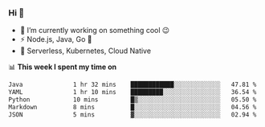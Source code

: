 ### Hi 👋

<!--
**nodejh/nodejh** is a ✨ _special_ ✨ repository because its `README.md` (this file) appears on your GitHub profile.

Here are some ideas to get you started:

- 🔭 I’m currently working on ...
- 🌱 I’m currently learning ...
- 👯 I’m looking to collaborate on ...
- 🤔 I’m looking for help with ...
- 💬 Ask me about ...
- 📫 How to reach me: ...
- 😄 Pronouns: ...
- ⚡ Fun fact: ...
-->

- 🔭 I’m currently working on something cool :wink:
- ⚡ Node.js, Java, Go :thought_balloon:
- 🤖 Serverless, Kubernetes, Cloud Native

📊 **This week I spent my time on**

<!--START_SECTION:waka-->

```txt
Java              1 hr 32 mins    ████████████░░░░░░░░░░░░░   47.81 %
YAML              1 hr 10 mins    █████████░░░░░░░░░░░░░░░░   36.54 %
Python            10 mins         █▒░░░░░░░░░░░░░░░░░░░░░░░   05.50 %
Markdown          8 mins          █░░░░░░░░░░░░░░░░░░░░░░░░   04.56 %
JSON              5 mins          ▓░░░░░░░░░░░░░░░░░░░░░░░░   02.94 %
```

<!--END_SECTION:waka-->


<!--
:traffic_light: **Visitors**

![visitors](https://visitor-badge.glitch.me/badge?page_id=nodejh.nodejh)
-->
